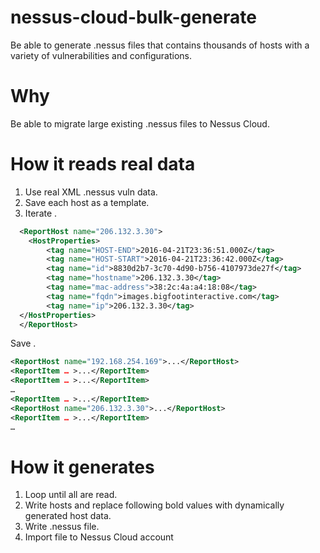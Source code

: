 # nessus-cloud-bulk-generate
Be able to generate .nessus files that contains thousands of hosts with a variety of vulnerabilities and configurations.

# Why
Be able to migrate large existing .nessus files to Nessus Cloud.

# How it reads real data
1. Use real XML .nessus vuln data.
2. Save each host as a template.
3. Iterate <ReportHost>.

```xml
  <ReportHost name="206.132.3.30">
  	<HostProperties>
  		<tag name="HOST-END">2016-04-21T23:36:51.000Z</tag>
  		<tag name="HOST-START">2016-04-21T23:36:42.000Z</tag>
  		<tag name="id">8830d2b7-3c70-4d90-b756-4107973de27f</tag>
  		<tag name="hostname">206.132.3.30</tag>
  		<tag name="mac-address">38:2c:4a:a4:18:08</tag>
  		<tag name="fqdn">images.bigfootinteractive.com</tag>
  		<tag name="ip">206.132.3.30</tag>
  </HostProperties>
  </ReportHost>
```

Save <ReportItem>.

```xml
<ReportHost name="192.168.254.169">...</ReportHost>
<ReportItem … >...</ReportItem>
<ReportItem … >...</ReportItem>
…
<ReportItem … >...</ReportItem>
<ReportHost name="206.132.3.30">...</ReportHost>
<ReportItem … >...</ReportItem>
…
```

# How it generates

1. Loop until all are read.
2. Write hosts and replace following bold values with dynamically generated host data.
3. Write .nessus file.
4. Import file to Nessus Cloud account
